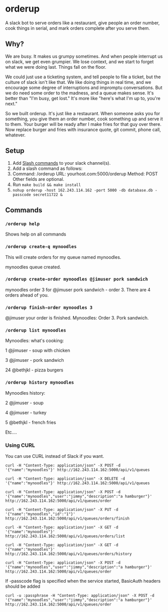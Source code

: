 # orderup
A slack bot to serve orders like a restaurant, give people an order number, cook things in serial, and mark orders complete after you serve them.

## Why?

We are busy. It makes us grumpy sometimes. And when people interrupt us on slack, we get even grumpier. We lose context, and we start to forget what we were doing last. Things fall on the floor.

We could just use a ticketing system, and tell people to file a ticket, but the culture of slack isn't like that. We like doing things in real time, and we encourage some degree of interruptions and impromptu conversations. But we do need some order to the madness, and a queue makes sense. It's better than "I'm busy, get lost." It's more like "here's what I'm up to, you're next."

So we built orderup. It's just like a restaurant. When someone asks you for something, you give them an order number, cook something up and serve it to them. Your burger will be ready after I make fries for that guy over there. Now replace burger and fries with insurance quote, git commit, phone call, whatever.

## Setup

1. Add [Slash commands](https://slack.com/apps/A0F82E8CA-slash-commands) to your slack channel(s).
2. Add a slash command as follows:
3. Command: /orderup
    URL: yourhost.com:5000/orderup
    Method: POST
    Other fields are optional.
1. Run `make build && make install`
2. `nohup orderup -host 162.243.114.162 -port 5000 -db database.db -passcode secret11722 &`

## Commands

### `/orderup help`

Shows help on all commands

### `/orderup create-q mynoodles`

This will create orders for my queue named mynoodles.

mynoodles queue created.

### `/orderup create-order mynoodles @jimuser pork sandwich`

mynoodles order 3 for @jimuser pork sandwich - order 3. There are 4 orders ahead of you.

### `/orderup finish-order mynoodles 3`

@jimuser your order is finished. Mynoodles: Order 3. Pork sandwich.

### `/orderup list mynoodles `

Mynoodles: what's cooking:

1 @jimuser - soup with chicken 

3 @jimuser - pork sandwich

24 @bethjkl - pizza burgers

### `/orderup history mynoodles`

Mynoodles history:

2 @jimuser - soup

4 @jimuser - turkey

5 @bethjkl - french fries

Etc....

### Using CURL

You can use CURL instead of Slack if you want.

`curl -H "Content-Type: application/json" -X POST -d '{"name":"mynoodles"}' http://162.243.114.162:5000/api/v1/queues`

`curl -H "Content-Type: application/json" -X DELETE -d '{"name":"mynoodles"}' http://162.243.114.162:5000/api/v1/queues`

`curl -H "Content-Type: application/json" -X POST -d '{"name":"mynoodles","user":"jimmy","description":"a hamburger"}' http://162.243.114.162:5000/api/v1/queues/order`

`curl -H "Content-Type: application/json" -X PUT -d '{"name":"mynoodles","id":"1"}' http://162.243.114.162:5000/api/v1/queues/orders/finish`

`curl -H "Content-Type: application/json" -X GET -d '{"name":"mynoodles"}' http://162.243.114.162:5000/api/v1/queues/orders/list`

`curl -H "Content-Type: application/json" -X GET -d '{"name":"mynoodles"}' http://162.243.114.162:5000/api/v1/queues/orders/history`

`curl -H "Content-Type: application/json" -X POST -d '{"name":"mynoodles","user":"jimmy","description":"a hamburger"}' http://162.243.114.162:5000/api/v1/queues/order`

If -passcode flag is specified when the service started, BasicAuth headers should be added

`curl -u :passphrase -H "Content-Type: application/json" -X POST -d '{"name":"mynoodles","user":"jimmy","description":"a hamburger"}' http://162.243.114.162:5000/api/v1/queues/order`
